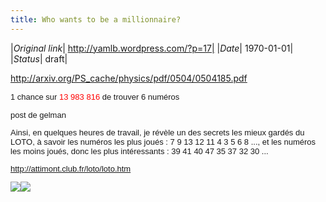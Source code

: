 ```yaml
---
title: Who wants to be a millionnaire?
---
```


|*Original link*| http://yamlb.wordpress.com/?p=17|
|*Date*| 1970-01-01|
|*Status*| draft|

http://arxiv.org/PS_cache/physics/pdf/0504/0504185.pdf

<font size="2" /><font size="2" face="Arial" /><font face="Verdana, Arial, Helvetica, sans-serif">1 chance sur </font><font color="#ff0000">13 983 816</font> de trouver 6 numéros<font size="2" face="Verdana, Arial, Helvetica, sans-serif">  </font>

<font size="2" /><font size="2" face="Arial">post de gelman</font>

<font size="2" /><font size="2" face="Arial">Ainsi, en quelques heures de travail, je  révèle un  des secrets les mieux  gardés du LOTO, à savoir les numéros    les plus joués : 7 9 13 12 11 4 3 5 6 8 ..., et  les numéros  les moins joués, donc les plus  intéressants : 39 41 40 47 35 37 32 30 ...</font>

<font size="2" /><font size="2" face="Arial">http://attimont.club.fr/loto/loto.htm</font>

<img src="///C:/DOCUME%7E1/t-pierrd/LOCALS%7E1/Temp/moz-screenshot.jpg" /><img align="bottom" src="http://www.stat.columbia.edu/~cook/movabletype/archives/natural_numbers.png" />